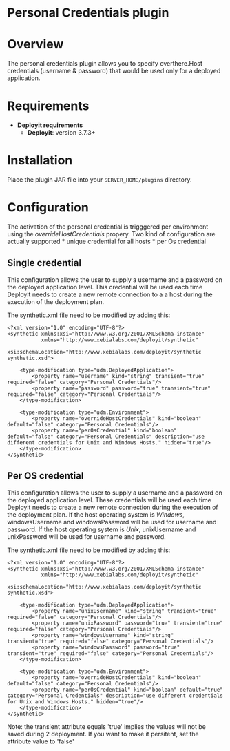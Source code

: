 # Personal Credentials plugin #

# Overview #

The personal credentials plugin allows you to specify overthere.Host credentials (username & password) that would be used only for a deployed application.

# Requirements #

* **Deployit requirements**
	* **Deployit**: version 3.7.3+

# Installation #

Place the plugin JAR file into your `SERVER_HOME/plugins` directory.

# Configuration #
The activation of the personal credential is trigggered per environment using the *overrideHostCredentials* propery.
Two kind of configuration are actually supported
	* unique credential for all hosts
	* per Os credential
	
## Single credential ##
This configuration allows the user to supply a username and a password on the deployed application level. This credential will be used each time Deployit needs to create a new remote connection to a a host during the execution of the deployment plan.

The synthetic.xml file need to be modified by adding this:

```
<?xml version="1.0" encoding="UTF-8"?>
<synthetic xmlns:xsi="http://www.w3.org/2001/XMLSchema-instance"
           xmlns="http://www.xebialabs.com/deployit/synthetic"
           xsi:schemaLocation="http://www.xebialabs.com/deployit/synthetic synthetic.xsd">

    <type-modification type="udm.DeployedApplication">
        <property name="username" kind="string" transient="true" required="false" category="Personal Credentials"/>
        <property name="password" password="true" transient="true" required="false" category="Personal Credentials"/>
    </type-modification>

    <type-modification type="udm.Environment">
        <property name="overrideHostCredentials" kind="boolean" default="false" category="Personal Credentials"/>
        <property name="perOsCredential" kind="boolean" default="false" category="Personal Credentials" description="use different credentials for Unix and Windows Hosts." hidden="true"/>
    </type-modification>
</synthetic>
```

## Per OS credential ##
This configuration allows the user to supply a username and a password on the deployed application level. These credentials will be used each time Deployit needs to create a new remote connection during the execution of the deployment plan. If the host operating system is *Windows*, windowsUsername and windowsPassword will be used for username and password.
If the host operating system is *Unix*, unixUsername and unixPassword will be used for username and password.

The synthetic.xml file need to be modified by adding this:

```
<?xml version="1.0" encoding="UTF-8"?>
<synthetic xmlns:xsi="http://www.w3.org/2001/XMLSchema-instance"
           xmlns="http://www.xebialabs.com/deployit/synthetic"
           xsi:schemaLocation="http://www.xebialabs.com/deployit/synthetic synthetic.xsd">

    <type-modification type="udm.DeployedApplication">
        <property name="unixUsername" kind="string" transient="true" required="false" category="Personal Credentials"/>
        <property name="unixPassword" password="true" transient="true" required="false" category="Personal Credentials"/>
        <property name="windowsUsername" kind="string" transient="true" required="false" category="Personal Credentials"/>
        <property name="windowsPassword" password="true" transient="true" required="false" category="Personal Credentials"/>
    </type-modification>

    <type-modification type="udm.Environment">
        <property name="overrideHostCredentials" kind="boolean" default="false" category="Personal Credentials"/>
        <property name="perOsCredential" kind="boolean" default="true" category="Personal Credentials" description="use different credentials for Unix and Windows Hosts." hidden="true"/>
    </type-modification>
</synthetic>
```

Note: the transient attribute equals 'true' implies the values will not be saved during 2 deployment. If you want to make it persitent, set the attribute value to 'false'








